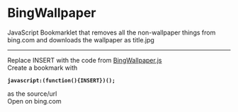 # BingWallpaper
JavaScript Bookmarklet that removes all the non-wallpaper things from bing.com and downloads the wallpaper as title.jpg
________________
Replace INSERT with the code from [BingWallpaper.js](BingWallpaper.js)  
Create a bookmark with

**`javascript:(function(){INSERT})();`**

as the source/url  
Open on bing.com
